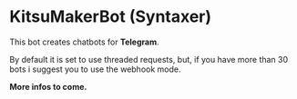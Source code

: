 # KitsuMakerBot (Syntaxer)

This bot creates chatbots for **Telegram**.

By default it is set to use threaded requests, but, if you have more than 30 bots i suggest you to use the webhook mode.

**More infos to come.**
